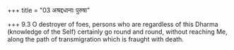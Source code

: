 +++
title = "03 अश्रद्दधानाः पुरुषा"

+++
9.3 O destroyer of foes, persons who are regardless of this Dharma
(knowledge of the Self) certainly go round and round, without reaching
Me, along the path of transmigration which is fraught with death.
